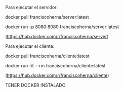 Para ejecutar el servidor:

docker pull franciscoherna/server:latest

docker run -p 8080:8080 franciscoherna/server:latest

(https://hub.docker.com/r/franciscoherna/server)

Para ejecutar el cliente:

docker pull franciscoherna/cliente:latest

docker run -it --rm franciscoherna/cliente:latest

(https://hub.docker.com/r/franciscoherna/cliente)

TENER DOCKER INSTALADO
